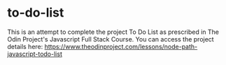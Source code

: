# to-do-list
This is an attempt to complete the project To Do List as prescribed in The Odin Project's Javascript Full Stack Course. You can access the project details here: https://www.theodinproject.com/lessons/node-path-javascript-todo-list
